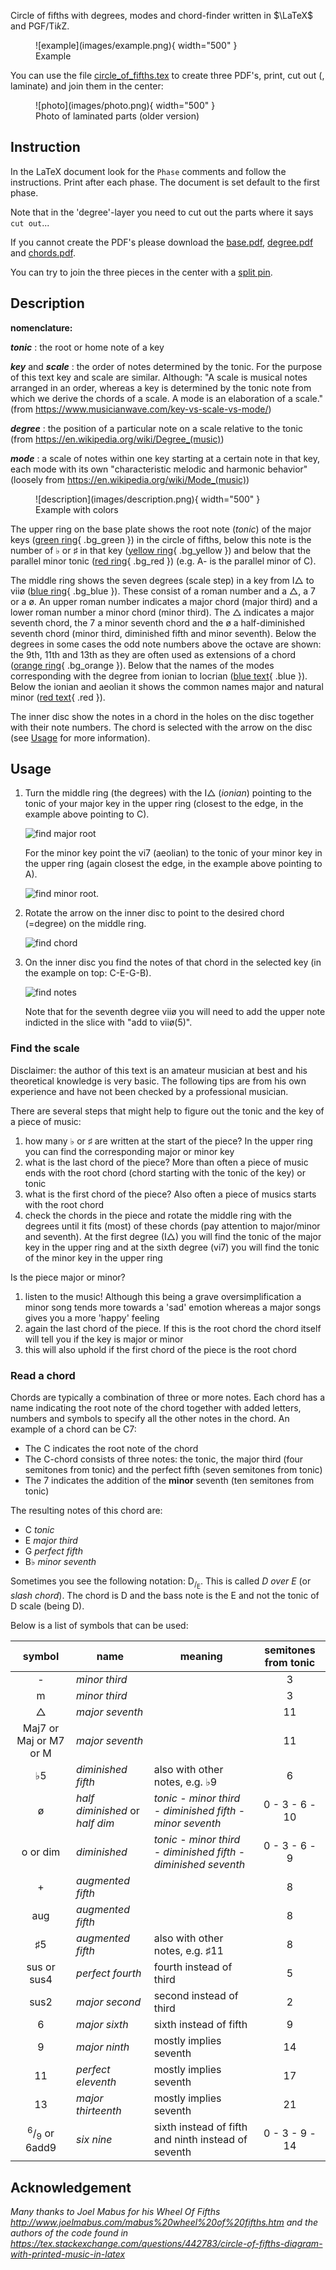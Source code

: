 Circle of fifths with degrees, modes and chord-finder written in $`\LaTeX`$ and PGF/Ti*k*Z.

<figure markdown>
  ![example](images/example.png){ width="500" }
  <figcaption>Example</figcaption>
</figure>

You can use the file [circle_of_fifths.tex](https://github.com/ronligt/circle_of_fifths/circle_of_fifths.tex) to create three PDF's, print, cut out (, laminate) and join them in the center:

<figure markdown>
  ![photo](images/photo.png){ width="500" }
  <figcaption>Photo of laminated parts (older version)</figcaption>
</figure>

## Instruction

In the LaTeX document look for the `Phase` comments and follow the instructions. Print after each phase. The document is set default to the first phase.

Note that in the 'degree'-layer you need to cut out the parts where it says `cut out`...

If you cannot create the PDF's please download the [base.pdf](https://github.com/ronligt/circle_of_fifths/base.pdf), [degree.pdf](https://github.com/ronligt/circle_of_fifths/degree.pdf) and [chords.pdf](https://github.com/ronligt/circle_of_fifths/chords.pdf).

You can try to join the three pieces in the center with a [split pin](https://en.wikipedia.org/wiki/Brass_fastener).

## Description

**nomenclature:**

***tonic***
: the root or home note of a key

***key*** and ***scale***
: the order of notes determined by the tonic. For the purpose of this text key and scale are similar. Although: "A scale is musical notes arranged in an order, whereas a key is determined by the tonic note from which we derive the chords of a scale. A mode is an elaboration of a scale." (from <https://www.musicianwave.com/key-vs-scale-vs-mode/>)

***degree***
: the position of a particular note on a scale relative to the tonic (from <https://en.wikipedia.org/wiki/Degree_(music)>)

***mode***
: a scale of notes within one key starting at a certain note in that key, each mode with its own "characteristic melodic and harmonic behavior" (loosely from <https://en.wikipedia.org/wiki/Mode_(music)>)

<figure markdown>
  ![description](images/description.png){ width="500" }
  <figcaption>Example with colors</figcaption>
</figure>

The upper ring on the base plate shows the root note (*tonic*) of the major keys ([green ring](){ .bg_green }) in the circle of fifths, below this note is the number of $`\flat`$ or $`\sharp`$ in that key ([yellow ring](){ .bg_yellow }) and below that the parallel minor tonic ([red ring](){ .bg_red }) (e.g. $`\textrm{A-}`$ is the parallel minor of $`\textrm{C}`$).

The middle ring shows the seven degrees (scale step) in a key from $`\textrm{I}\triangle`$  to $`\textrm{vii\o}`$ ([blue ring](){ .bg_blue }). These consist of a roman number and a $`\triangle`$, a 7 or a $`\textrm{\o}`$. An upper roman number indicates a major chord (major third) and a lower roman number a minor chord (minor third). The $`\triangle`$ indicates a major seventh chord, the 7 a minor seventh chord and the $`\textrm{\o}`$ a half-diminished seventh chord (minor third, diminished fifth and minor seventh). Below the degrees in some cases the odd note numbers above the octave are shown: the 9th, 11th and 13th as they are often used as extensions of a chord ([orange ring](){ .bg_orange }). Below that the names of the modes corresponding with the degree from $`\textrm{ionian}`$ to $`\textrm{locrian}`$ ([blue text](){ .blue }). Below the $`\textrm{ionian}`$ and $`\textrm{aeolian}`$ it shows the common names $`\textrm{major}`$ and $`\textrm{natural minor}`$ ([red text](){ .red }).

The inner disc show the notes in a chord in the holes on the disc together with their note numbers. The chord is selected with the arrow on the disc (see [Usage](#usage) for more information).

## Usage

1. Turn the middle ring (the degrees) with the $`\textrm{I}\triangle`$ (*ionian*) pointing to the tonic of your major key in the upper ring (closest to the edge, in the example above pointing to $`\textrm{C}`$).

    ![find major root](images/step_1_major.png)

    For the minor key point the  $`\textrm{vi}7`$ ($`\textrm{aeolian}`$) to the tonic of your minor key in the upper ring (again closest the edge, in the example above pointing to $`\textrm{A}`$).

    ![find minor root](images/step_1_minor.png).

1. Rotate the arrow on the inner disc to point to the desired chord (=degree) on the middle ring.

    ![find chord](images/step_2.png)

1. On the inner disc you find the notes of that chord in the selected key (in the example on top: $`\textrm{C}`$-$`\textrm{E}`$-$`\textrm{G}`$-$`\textrm{B}`$).

    ![find notes](images/step_3.png)

    Note that for the seventh degree $`\textrm{vii\o}`$ you will need to add the upper note indicted in the slice with "$`\textrm{add to vii\o (5)}`$".

### Find the scale

Disclaimer: the author of this text is an amateur musician at best and his theoretical knowledge is very basic. The following tips are from his own experience and have not been checked by a professional musician.

There are several steps that might help to figure out the tonic and the key of a piece of music:

1. how many $`\flat`$ or $`\sharp`$ are written at the start of the piece? In the upper ring you can find the corresponding major or minor key
1. what is the last chord of the piece? More than often a piece of music ends with the root chord (chord starting with the tonic of the key) or tonic
1. what is the first chord of the piece? Also often a piece of musics starts with the root chord
1. check the chords in the piece and rotate the middle ring with the degrees until it fits (most) of these chords (pay attention to major/minor and seventh). At the first degree ($`\textrm{I}\triangle`$) you will find the tonic of the major key in the upper ring and at the sixth degree ($`\textrm{vi}7`$) you will find the tonic of the minor key in the upper ring

Is the piece major or minor?

1. listen to the music! Although this being a grave oversimplification a minor song tends more towards a 'sad' emotion whereas a major songs gives you a more 'happy' feeling
1. again the last chord of the piece. If this is the root chord the chord itself will tell you if the key is major or minor
1. this will also uphold if the first chord of the piece is the root chord

### Read a chord

Chords are typically a combination of three or more notes. Each chord has a name indicating the root note of the chord together with added letters, numbers and symbols to specify all the other notes in the chord. An example of a chord can be $`\textrm{C}7`$:

* The $`\textrm{C}`$ indicates the root note of the chord
* The $`\textrm{C}`$-chord consists of three notes: the tonic, the major third (four semitones from tonic) and the perfect fifth (seven semitones from tonic)
* The $`\textrm{7}`$ indicates the addition of the **minor** seventh (ten semitones from tonic)

The resulting notes of this chord are:

* $`\textrm{C}`$ *tonic*
* $`\textrm{E}`$ *major third*
* $`\textrm{G}`$ *perfect fifth*
* $`\textrm{B}\flat`$ *minor seventh*

Sometimes you see the following notation: $`\textrm{D}_{\textrm{/}_\textrm{E}}`$. This is called *D over E* (or *slash chord*). The chord is $`\textrm{D}`$ and the bass note is the $`\textrm{E}`$ and not the tonic of $`\textrm{D}`$ scale (being $`\textrm{D}`$).

Below is a list of symbols that can be used:

| symbol | name | meaning | semitones from tonic
| :---: | --- | --- | :---:
| $`\textrm{-}`$ | *minor third* | | 3
| $`\textrm{m}`$ | *minor third* | | 3
| $`\triangle`$ | *major seventh* | | 11
| $`\textrm{Maj7}`$ or $`\textrm{Maj}`$ or $`\textrm{M7}`$ or $`\textrm{M}`$ | *major seventh* | | 11
| $`\flat5`$ | *diminished fifth* | also with other notes, e.g. $`\flat9`$ | 6
| $`\textrm{\o}`$ | *half diminished* or *half dim* | *tonic* - *minor third* - *diminished fifth* -  *minor seventh* | 0 - 3 - 6 - 10
| $`\textrm{o}`$ or $`\textrm{dim}`$ | *diminished* | *tonic* - *minor third* - *diminished fifth* -  *diminished seventh* | 0 - 3 - 6 - 9
| $`\textrm{+}`$ | *augmented fifth* | | 8
| $`\textrm{aug}`$ | *augmented fifth* | | 8
| $`\sharp5`$ | *augmented fifth* | also with other notes, e.g. $`\sharp11`$ | 8
| $`\textrm{sus}`$ or $`\textrm{sus4}`$ | *perfect fourth* | fourth instead of third | 5
| $`\textrm{sus2}`$ | *major second* | second instead of third | 2
| $`\textrm{6}`$ | *major sixth* | sixth instead of fifth | 9
| $`\textrm{9}`$ | *major ninth* | mostly implies seventh | 14
| $`\textrm{11}`$ | *perfect eleventh* | mostly implies seventh | 17
| $`\textrm{13}`$ | *major thirteenth* | mostly implies seventh | 21
| $`^6/_9`$ or $`\textrm{6add9}`$ | *six nine* | sixth instead of fifth and ninth instead of seventh | 0 - 3 - 9 - 14

## Acknowledgement

*Many thanks to Joel Mabus for his Wheel Of Fifths <http://www.joelmabus.com/mabus%20wheel%20of%20fifths.htm> and the authors of the code found in <https://tex.stackexchange.com/questions/442783/circle-of-fifths-diagram-with-printed-music-in-latex>*
